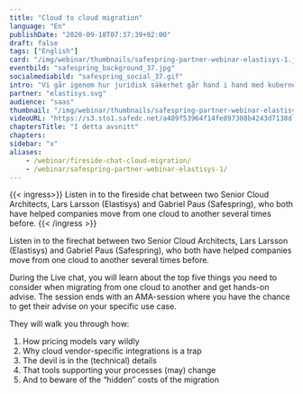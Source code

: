 ```yaml
---
title: "Cloud to cloud migration"
language: "En"
publishDate: "2020-09-18T07:37:39+02:00"
draft: false
tags: ["English"]
card: "/img/webinar/thumbnails/safespring-partner-webinar-elastisys-1.jpg"
eventbild: "safespring_background_37.jpg"
socialmediabild: "safespring_social_37.gif"
intro: "Vi går igenom hur juridisk säkerhet går hand i hand med kubernetes och cloud native applikationer"
partner: "elastisys.svg"
audience: "saas"
thumbnail: "/img/webinar/thumbnails/safespring-partner-webinar-elastisys-1.jpg"
videoURL: "https://s3.sto1.safedc.net/a489f53964f14fe897308b4243d7138d:processedvideos/safespring-partner-webinar-elastisys-1/master.m3u8"
chaptersTitle: "I detta avsnitt"
chapters:
sidebar: "x"
aliases:
    - /webinar/fireside-chat-cloud-migration/
    - /webinar/safespring-partner-webinar-elastisys-1/
---
```


{{< ingress>}}
Listen in to the fireside chat between two Senior Cloud Architects, Lars Larsson (Elastisys) and Gabriel Paus (Safespring), who both have helped companies move from one cloud to another several times before.
{{< /ingress >}}

Listen in to the firechat between two Senior Cloud Architects, Lars Larsson (Elastisys) and Gabriel Paus (Safespring), who both have helped companies move from one cloud to another several times before.

During the Live chat, you will learn about the top five things you need to consider when migrating from one cloud to another and get hands-on advise. The session ends with an AMA-session where you have the chance to get their advise on your specific use case.


They will walk you through how:

1. How pricing models vary wildly
2. Why cloud vendor-specific integrations is a trap
3. The devil is in the (technical) details
4. That tools supporting your processes (may) change
5. And to beware of the “hidden” costs of the migration

